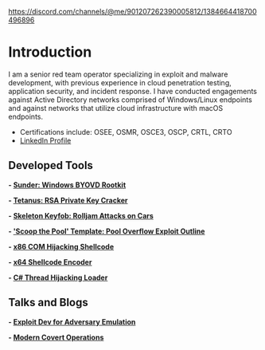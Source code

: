 https://discord.com/channels/@me/901207262390005812/1384664418700496896

# Introduction

I am a senior red team operator specializing in exploit and malware development, with previous experience in cloud penetration testing, application security, and incident response. I have conducted engagements against Active Directory networks comprised of Windows/Linux endpoints and against networks that utilize cloud infrastructure with macOS endpoints.

 - Certifications include: OSEE, OSMR, OSCE3, OSCP, CRTL, CRTO
 - [LinkedIn Profile](https://linkedin.com/in/cole-houston-1a91b2170)

## Developed Tools
**- [Sunder: Windows BYOVD Rootkit](https://github.com/ColeHouston/Sunder)**

**- [Tetanus: RSA Private Key Cracker](https://github.com/ForeverAnApple/Tetanus)**

**- [Skeleton Keyfob: Rolljam Attacks on Cars](https://github.com/ColeHouston/skeleton-keyfob)**

**- ['Scoop the Pool' Template: Pool Overflow Exploit Outline](https://github.com/ColeHouston/Scoop-the-Pool-Template)**

**- [x86 COM Hijacking Shellcode](https://github.com/ColeHouston/x86-com-hijack-shellcode)**

**- [x64 Shellcode Encoder](https://github.com/ColeHouston/x64-shellcode-encoder)**

**- [C# Thread Hijacking Loader](https://github.com/ColeHouston/thread-hijacking-in-csharp)**

## Talks and Blogs
**- [Exploit Dev for Adversary Emulation](Exploit_Dev_for_RT.pdf)**

**- [Modern Covert Operations](Covert_Ops.pdf)**

